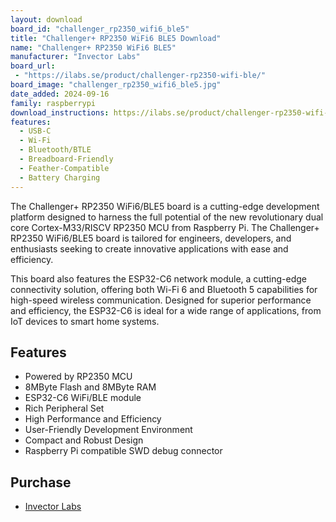 ```yaml
---
layout: download
board_id: "challenger_rp2350_wifi6_ble5"
title: "Challenger+ RP2350 WiFi6 BLE5 Download"
name: "Challenger+ RP2350 WiFi6 BLE5"
manufacturer: "Invector Labs"
board_url:
 - "https://ilabs.se/product/challenger-rp2350-wifi-ble/"
board_image: "challenger_rp2350_wifi6_ble5.jpg"
date_added: 2024-09-16
family: raspberrypi
download_instructions: https://ilabs.se/product/challenger-rp2350-wifi-ble/#tab-getting-started
features:
  - USB-C
  - Wi-Fi
  - Bluetooth/BTLE
  - Breadboard-Friendly
  - Feather-Compatible
  - Battery Charging
---
```


The Challenger+ RP2350 WiFi6/BLE5 board is a cutting-edge development platform designed to harness the full potential of the new revolutionary dual core Cortex-M33/RISCV RP2350 MCU from Raspberry Pi. The Challenger+ RP2350 WiFi6/BLE5 board is tailored for engineers, developers, and enthusiasts seeking to create innovative applications with ease and efficiency.

This board also features the ESP32-C6 network module, a cutting-edge connectivity solution, offering both Wi-Fi 6 and Bluetooth 5 capabilities for high-speed wireless communication. Designed for superior performance and efficiency, the ESP32-C6 is ideal for a wide range of applications, from IoT devices to smart home systems.

## Features

- Powered by RP2350 MCU
- 8MByte Flash and 8MByte RAM
- ESP32-C6 WiFi/BLE module
- Rich Peripheral Set
- High Performance and Efficiency
- User-Friendly Development Environment
- Compact and Robust Design
- Raspberry Pi compatible SWD debug connector

## Purchase

* [Invector Labs](https://ilabs.se/product/challenger-rp2350-wifi-ble/)
